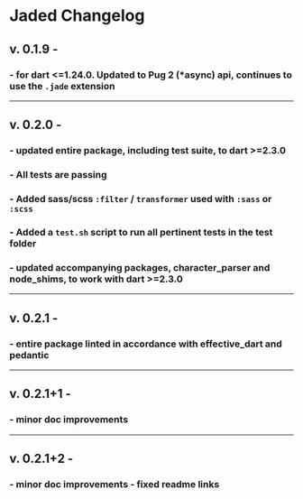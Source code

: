# Jaded Changelog

## v. 0.1.9 -

### - for dart <=1.24.0. Updated to Pug 2 (*async) api, continues to use the `.jade` extension

----

## v. 0.2.0 -

### - updated entire package, including test suite, to dart >=2.3.0

### - All tests are passing

### - Added sass/scss `:filter` / `transformer` used with `:sass` or `:scss`

### - Added a `test.sh` script to run all pertinent tests in the test folder

### - updated accompanying packages, character_parser and node_shims, to work with dart >=2.3.0

----

## v. 0.2.1 -

### - entire package linted in accordance with effective_dart and pedantic

----

## v. 0.2.1+1 -

### - minor doc improvements

----

## v. 0.2.1+2 -

### - minor doc improvements - fixed readme links
